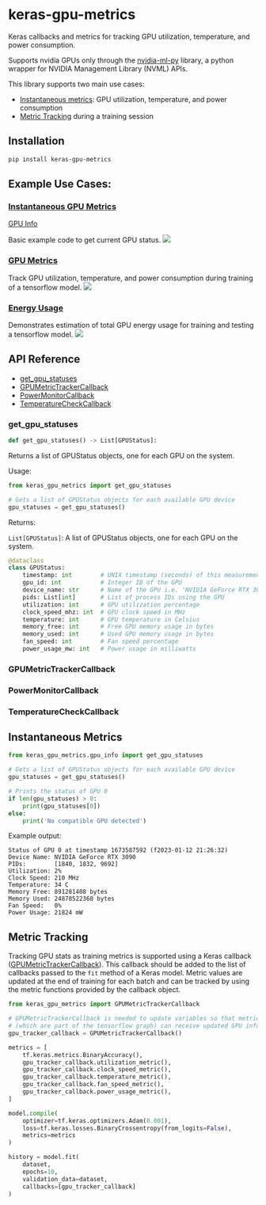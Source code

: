 # keras-gpu-metrics


Keras callbacks and metrics for tracking GPU utilization, temperature, and power consumption.

Supports nvidia GPUs only through the [nvidia-ml-py](https://pypi.org/project/nvidia-ml-py/) library,
a python wrapper for NVIDIA Management Library (NVML) APIs.

This library supports two main use cases:
- [Instantaneous metrics](#instantaneous-metrics): GPU utilization, temperature, and power consumption
- [Metric Tracking](#metric-tracking) during a training session


## Installation

```bash
pip install keras-gpu-metrics
```


## Example Use Cases:

### [Instantaneous GPU Metrics](docs/GPUMetricInstant.md)

[GPU Info](gpu_info.ipynb)

Basic example code to get current GPU status.
[<img src="https://colab.research.google.com/assets/colab-badge.svg">](https://colab.research.google.com/github/dantreiman/keras-gpu-metrics/blob/main/gpu_info.ipynb)


### [GPU Metrics](gpu_metrics_example.ipynb)

Track GPU utilization, temperature, and power consumption during training of a tensorflow model.
[<img src="https://colab.research.google.com/assets/colab-badge.svg">](https://colab.research.google.com/github/dantreiman/keras-gpu-metrics/blob/main/gpu_metrics_example.ipynb)


### [Energy Usage](energy_usage_example.ipynb)

Demonstrates estimation of total GPU energy usage for training and testing a tensorflow model.
[<img src="https://colab.research.google.com/assets/colab-badge.svg">](https://colab.research.google.com/github/dantreiman/keras-gpu-metrics/blob/main/energy_usage_example.ipynb)


## API Reference

- [get_gpu_statuses](#get_gpu_statuses)
- [GPUMetricTrackerCallback](#gpumetrictrackercallback)
- [PowerMonitorCallback](#powermonitorcallback)
- [TemperatureCheckCallback](#temperaturecheckcallback)

### get_gpu_statuses

```python
def get_gpu_statuses() -> List[GPUStatus]:
```
Returns a list of GPUStatus objects, one for each GPU on the system.

Usage:
```python
from keras_gpu_metrics import get_gpu_statuses

# Gets a list of GPUStatus objects for each available GPU device
gpu_statuses = get_gpu_statuses()
```

Returns:

`List[GPUStatus]`: A list of GPUStatus objects, one for each GPU on the system.

```python
@dataclass
class GPUStatus:
    timestamp: int        # UNIX timestamp (seconds) of this measurement
    gpu_id: int           # Integer ID of the GPU
    device_name: str      # Name of the GPU i.e. 'NVIDIA GeForce RTX 3090'
    pids: List[int]       # List of process IDs using the GPU
    utilization: int      # GPU utilization percentage
    clock_speed_mhz: int  # GPU clock speed in MHz
    temperature: int      # GPU temperature in Celsius
    memory_free: int      # Free GPU memory usage in bytes
    memory_used: int      # Used GPU memory usage in bytes
    fan_speed: int        # Fan speed percentage
    power_usage_mw: int   # Power usage in milliwatts
```

### GPUMetricTrackerCallback


### PowerMonitorCallback

### TemperatureCheckCallback

## Instantaneous Metrics

```python
from keras_gpu_metrics.gpu_info import get_gpu_statuses

# Gets a list of GPUStatus objects for each available GPU device
gpu_statuses = get_gpu_statuses()

# Prints the status of GPU 0
if len(gpu_statuses) > 0:
    print(gpu_statuses[0])
else:
    print('No compatible GPU detected')
```

Example output:
```
Status of GPU 0 at timestamp 1673587592 (f2023-01-12 21:26:32)
Device Name: NVIDIA GeForce RTX 3090
PIDs:        [1840, 1832, 9692]
Utilization: 2%
Clock Speed: 210 MHz
Temperature: 34 C
Memory Free: 891281408 bytes
Memory Used: 24878522368 bytes
Fan Speed:   0%
Power Usage: 21824 mW
```

## Metric Tracking

Tracking GPU stats as training metrics is supported using a Keras callback ([GPUMetricTrackerCallback](#gpumetrictrackercallback)).
This callback should be added to the list of callbacks passed to the `fit` method of a Keras model.
Metric values are updated at the end of training for each batch and can be tracked by using the metric functions
provided by the callback object.

```python
from keras_gpu_metrics import GPUMetricTrackerCallback

# GPUMetricTrackerCallback is needed to update variables so that metrics
# (which are part of the tensorflow graph) can receive updated GPU info.
gpu_tracker_callback = GPUMetricTrackerCallback()

metrics = [
    tf.keras.metrics.BinaryAccuracy(),
    gpu_tracker_callback.utilization_metric(),
    gpu_tracker_callback.clock_speed_metric(),
    gpu_tracker_callback.temperature_metric(),
    gpu_tracker_callback.fan_speed_metric(),
    gpu_tracker_callback.power_usage_metric(),
]

model.compile(
    optimizer=tf.keras.optimizers.Adam(0.001),
    loss=tf.keras.losses.BinaryCrossentropy(from_logits=False),
    metrics=metrics
)

history = model.fit(
    dataset,
    epochs=10,
    validation_data=dataset,
    callbacks=[gpu_tracker_callback]
)
```